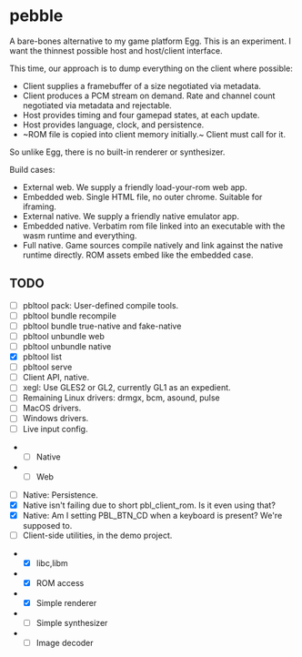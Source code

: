 # pebble

A bare-bones alternative to my game platform Egg.
This is an experiment.
I want the thinnest possible host and host/client interface.

This time, our approach is to dump everything on the client where possible:
- Client supplies a framebuffer of a size negotiated via metadata.
- Client produces a PCM stream on demand. Rate and channel count negotiated via metadata and rejectable.
- Host provides timing and four gamepad states, at each update.
- Host provides language, clock, and persistence.
- ~ROM file is copied into client memory initially.~ Client must call for it.

So unlike Egg, there is no built-in renderer or synthesizer.

Build cases:
- External web. We supply a friendly load-your-rom web app.
- Embedded web. Single HTML file, no outer chrome. Suitable for iframing.
- External native. We supply a friendly native emulator app.
- Embedded native. Verbatim rom file linked into an executable with the wasm runtime and everything.
- Full native. Game sources compile natively and link against the native runtime directly. ROM assets embed like the embedded case.

## TODO

- [ ] pbltool pack: User-defined compile tools.
- [ ] pbltool bundle recompile
- [ ] pbltool bundle true-native and fake-native
- [ ] pbltool unbundle web
- [ ] pbltool unbundle native
- [x] pbltool list
- [ ] pbltool serve
- [ ] Client API, native.
- [ ] xegl: Use GLES2 or GL2, currently GL1 as an expedient.
- [ ] Remaining Linux drivers: drmgx, bcm, asound, pulse
- [ ] MacOS drivers.
- [ ] Windows drivers.
- [ ] Live input config.
- - [ ] Native
- - [ ] Web
- [ ] Native: Persistence.
- [x] Native isn't failing due to short pbl_client_rom. Is it even using that?
- [x] Native: Am I setting PBL_BTN_CD when a keyboard is present? We're supposed to.
- [ ] Client-side utilities, in the demo project.
- - [x] libc,libm
- - [x] ROM access
- - [x] Simple renderer
- - [ ] Simple synthesizer
- - [ ] Image decoder

